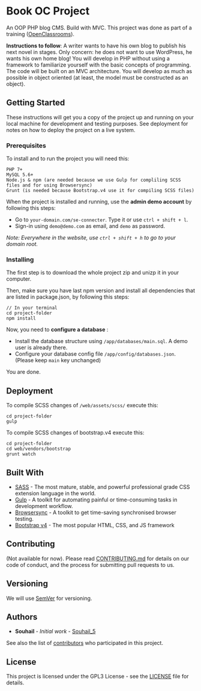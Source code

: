 # Book OC Project

An OOP PHP blog CMS. Build with MVC. This project was done as part of a training ([OpenClassrooms](https://openclassrooms.com/)).

**Instructions to follow**:
A writer wants to have his own blog to publish his next novel in stages. Only concern: he does not want to use WordPress, he wants his own home blog!
You will develop in PHP without using a framework to familiarize yourself with the basic concepts of programming. The code will be built on an MVC architecture. You will develop as much as possible in object oriented (at least, the model must be constructed as an object).

## Getting Started

These instructions will get you a copy of the project up and running on your local machine for development and testing purposes. See deployment for notes on how to deploy the project on a live system.

### Prerequisites

To install and to run the project you will need this:

```
PHP 7+
MySQL 5.6+
Node.js & npm (are needed because we use Gulp for compliling SCSS files and for using Browsersync)
Grunt (is needed because Bootstrap.v4 use it for compiling SCSS files)
```

When the project is installed and running, use the **admin demo account** by following this steps:
* Go to `your-domain.com/se-connecter`. Type it or use `ctrl + shift + l`.
* Sign-in using `demo@demo.com` as email, and `demo` as password.

*Note: Everywhere in the website, use `ctrl + shift + h` to go to your domain root.*

### Installing

The first step is to download the whole project zip and unizp it in your computer.

Then, make sure you have last npm version and install all dependencies that are listed in package.json, by following this steps:

```
// In your terminal
cd project-folder
npm install
```

Now, you need to **configure a database** :
* Install the database structure using `/app/databases/main.sql`. A demo user is already there.
* Configure your database config file `/app/config/databases.json`. (Please keep `main` key unchanged)

You are done.

## Deployment

To compile SCSS changes of `/web/assets/scss/` execute this:

```
cd project-folder
gulp
```

To compile SCSS changes of bootstrap.v4 execute this:

```
cd project-folder
cd web/vendors/bootstrap
grunt watch
```

## Built With

* [SASS](http://sass-lang.com/) - The most mature, stable, and powerful professional grade CSS extension language in the world.
* [Gulp](https://gulpjs.com/) - A toolkit for automating painful or time-consuming tasks in development workflow.
* [Browsersync](https://browsersync.io/) - A toolkit to get time-saving synchronised browser testing.
* [Bootstrap v4](https://v4-alpha.getbootstrap.com/) - The most popular HTML, CSS, and JS framework

## Contributing

(Not available for now). Please read [CONTRIBUTING.md](#) for details on our code of conduct, and the process for submitting pull requests to us.

## Versioning

We will use [SemVer](http://semver.org/) for versioning.

## Authors

* **Souhail** - *Initial work* - [Souhail_5](https://github.com/Souhail-5)

See also the list of [contributors](https://github.com/Souhail-5/book-oc-project/contributors) who participated in this project.

## License

This project is licensed under the GPL3 License - see the [LICENSE](LICENSE.md) file for details.
